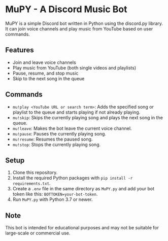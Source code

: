# MuPY - A Discord Music Bot

MuPY is a simple Discord bot written in Python using the discord.py library. It can join voice channels and play music from YouTube based on user commands.

## Features

- Join and leave voice channels
- Play music from YouTube (both single videos and playlists)
- Pause, resume, and stop music
- Skip to the next song in the queue

## Commands

- `mu!play <YouTube URL or search term>`: Adds the specified song or playlist to the queue and starts playing if not already playing.
- `mu!skip`: Skips the currently playing song and plays the next song in the queue.
- `mu!leave`: Makes the bot leave the current voice channel.
- `mu!pause`: Pauses the currently playing song.
- `mu!resume`: Resumes the paused song.
- `mu!stop`: Stops the currently playing song.

## Setup

1. Clone this repository.
2. Install the required Python packages with `pip install -r requirements.txt`.
3. Create a `.env` file in the same directory as `MuPY.py` and add your bot token like this: `BOTTOKEN=your-bot-token`.
4. Run `MuPY.py` with Python 3.7 or newer.

## Note

This bot is intended for educational purposes and may not be suitable for large-scale or commercial use.